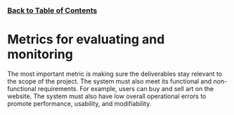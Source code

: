 ### [Back to Table of Contents](../../..)

# Metrics for evaluating and monitoring
The most important metric is making sure the deliverables stay relevant to the scope of the project. 
The system must also meet its functional and non-functional requirements. For example, users can buy and sell art on the website. 
The system must also have low overall operational errors to promote performance, usability, and modifiability.